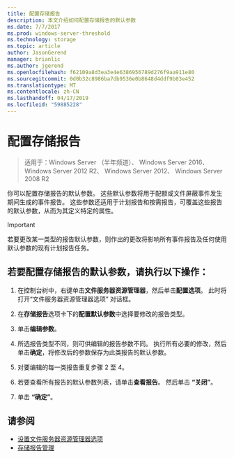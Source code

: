 ```yaml
---
title: 配置存储报告
description: 本文介绍如何配置存储报告的默认参数
ms.date: 7/7/2017
ms.prod: windows-server-threshold
ms.technology: storage
ms.topic: article
author: JasonGerend
manager: brianlic
ms.author: jgerend
ms.openlocfilehash: f62109a8d3ea3e4e6386956789d276f9aa911e80
ms.sourcegitcommit: 0d0b32c8986ba7db9536e0b8648d4ddf9b03e452
ms.translationtype: MT
ms.contentlocale: zh-CN
ms.lasthandoff: 04/17/2019
ms.locfileid: "59885228"
---
```

# <a name="configure-storage-reports"></a>配置存储报告

> 适用于：Windows Server （半年频道）、 Windows Server 2016、 Windows Server 2012 R2、 Windows Server 2012、 Windows Server 2008 R2

你可以配置存储报告的默认参数。 这些默认参数将用于配额或文件屏蔽事件发生期间生成的事件报告。 这些参数还适用于计划报告和按需报告，可覆盖这些报告的默认参数，从而为其定义特定的属性。

> [!Important]
> 若要更改某一类型的报告默认参数，则作出的更改将影响所有事件报告及任何使用默认参数的现有计划报告任务。

## <a name="to-configure-the-default-parameters-for-storage-reports"></a>若要配置存储报告的默认参数，请执行以下操作：

1. 在控制台树中，右键单击**文件服务器资源管理器**，然后单击**配置选项**。 此时将打开“文件服务器资源管理器选项”  对话框。

2. 在**存储报告**选项卡下的**配置默认参数**中选择要修改的报告类型。

3. 单击**编辑参数**。

4. 所选报告类型不同，则可供编辑的报告参数不同。 执行所有必要的修改，然后单击**确定**，将修改后的参数保存为此类报告的默认参数。

5.  对要编辑的每一类报告重复步骤 2 至 4。

6. 若要查看所有报告的默认参数列表，请单击**查看报告**。 然后单击 **“关闭”**。

7.  单击 **“确定”**。

## <a name="see-also"></a>请参阅

-   [设置文件服务器资源管理器选项](setting-file-server-resource-manager-options.md)
-   [存储报告管理](storage-reports-management.md)